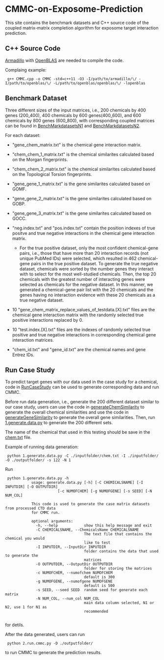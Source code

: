 # CMMC-on-Exposome-Prediction

This site contains the benchmark datasets and C++ source code of the coupled matrix-matrix completion algorithm for exposome target interaction prediction.

## C++ Source Code

[Armadillo](http://arma.sourceforge.net/) with [OpenBLAS](https://www.openblas.net/) are needed to compile the code.

Complaing example:

<pre><code> g++ CMMC.cpp -o CMMC -std=c++11 -O3 -I/path/to/armadillo/\<include\>/ -I/path/to/openblas/\<include\>/ -L/path/to/openblas/openblas/\<lib\>/ -lopenblas </code></pre>

## Benchmark Dataset

Three different sizes of the input matrices, i.e., 200 chemicals by 400 genes (200_400), 400 chemicals by 600 genes(400_600), and 600 chemicals by 800 genes (600_800), with corresponding coupled matrices can be found in [BenchMarkdatasetsN1](https://github.com/sartorlab/CMMC-on-Exposome-Prediction/tree/main/BenchMarkdatasetsN1) and [BenchMarkdatasetsN2](https://github.com/sartorlab/CMMC-on-Exposome-Prediction/tree/main/BenchMarkdatasetsN2).

For each dataset: 
- "gene_chem_matrix.txt" is the chemical gene interaction matrix. 

- "chem_chem_1_matrix.txt" is the chemical similarites calculated based on the Morgan fingerprints.
- "chem_chem_2_matrix.txt" is the chemical similarites calculated based on the Topological Torsion fingerprints.

- "gene_gene_1_matrix.txt" is the gene similarites calculated based on GOMF.
- "gene_gene_2_matrix.txt" is the gene similarites calculated based on GOBP.
- "gene_gene_3_matrix.txt" is the gene similarites calculated based on GOCC.

- "neg.index.txt" and "pos.index.txt" contain the position indexes of true positve and true negative interactions in the chemical gene interaction matrix. 

	- For the true positive dataset, only the most confident chemical-gene pairs, i.e., those that have more than 20 interaction records (not unique PubMed IDs) were selected, which resulted in 462 chemical-gene pairs in the true positive dataset. To generate the true negative dataset, chemicals were sorted by the number genes they interact with to select for the most well-studied chemicals. Then, the top 20 chemicals with the greatest number of interacting genes were selected as chemicals for the negative dataset. In this manner, we generated a chemical-gene pair list with the 20 chemicals and the genes having no interaction evidence with these 20 chemicals as a true negative dataset.  

 - 10 "gene_chem_matrix_replace_values_of_testdata.[X].txt" files are the chemical gene interaction matrix with the randomly selected true positive interactions replaced by 0. 
 - 10 "test.index.[X].txt" files are the indexes of randomly selected true positive and true negative interactions in corresponding chemical gene interaction matrices. 

 - "chem_id.txt" and "gene_id.txt" are the chemical names and gene Entrez IDs. 

## Run Case Study

To predict target genes with our data used in the case study for a chemical, code in [RunCaseStudy](https://github.com/sartorlab/CMMC-on-Exposome-Prediction/tree/main/RunCaseStudy) can be used to generate corresponding data and run CMMC.

Before run data generation, i.e., generate the 200 different dataset similar to our case study, users can use the code in [generateChemSimilarity](https://github.com/sartorlab/CMMC-on-Exposome-Prediction/tree/main/RunCaseStudy/generateChemSimilarity) to generate the overall chemical similarities and use the code in [generateGeneSimilarity](https://github.com/sartorlab/CMMC-on-Exposome-Prediction/tree/main/RunCaseStudy/generateGeneSimilarity) to generate the overall gene similarities. Then, run [1.generate.data.py](https://github.com/sartorlab/CMMC-on-Exposome-Prediction/blob/main/RunCaseStudy/1.generate.data.py) to generate the 200 different sets. 

The name of the chemical that used in this testing should be save in the [chem.txt](https://github.com/sartorlab/CMMC-on-Exposome-Prediction/blob/main/RunCaseStudy/chem.txt) file. 

Example of running data generation:

<pre><code> python 1.generate.data.py -C ./inputfolder/chem.txt -I ./inputfolder/ -O ./outputfolder/ -s 122 -N 1 </code></pre>

Run 

<pre><code> python 1.generate.data.py -h 
            usage: generate.data.py [-h] [-C CHEMICALSNAME] [-I INPUTDIR] [-O OUTPUTDIR]
                        [-c NUMOFCHEM] [-g NUMOFGENE] [-s SEED] [-N NUM_COL]

            This code is used to generate the case matrix datasets from processed CTD data
            for CMMC run.

            optional arguments:
              -h, --help            show this help message and exit
              -C CHEMICALSNAME, --ChemicalsName CHEMICALSNAME
                                    The text file that contains the chemical you would
                                    like to test
              -I INPUTDIR, --InputDir INPUTDIR
                                    folder contains the data that used to generate the
                                    matrices
              -O OUTPUTDIR, --OutputDir OUTPUTDIR
                                    folder for storing the matrices
              -c NUMOFCHEM, --numofchem NUMOFCHEM
                                    default is 300
              -g NUMOFGENE, --numofgene NUMOFGENE
                                    default is 500
              -s SEED, --seed SEED  random seed for generate each matrix
              -N NUM_COL, --num_col NUM_COL
                                    main data column selected, N1 or N2, use 1 for N1 as
                                    recommended

</code></pre>

for detils.

After the data generated, users can run 

<pre><code> python 2.run.cmmc.py -D ./outputfolder/ </code></pre>

to run CMMC to generate the prediction results.